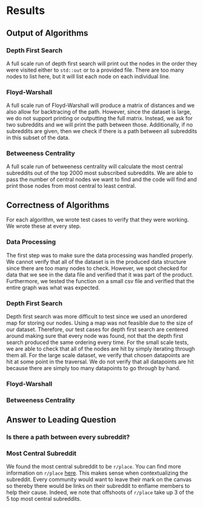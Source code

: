 # Results

## Output of Algorithms
### Depth First Search
A full scale run of depth first search will print out the nodes in the order they were visited either to `std::out` or to a provided file. There are too many nodes to list here, but it will list each node on each individual line. 

### Floyd-Warshall
A full scale run of Floyd-Warshall will produce a matrix of distances and we also allow for backtracing of the path. However, since the dataset is large, we do not support printing or outputting the full matrix. Instead, we ask for two subreddits and we will print the path between those. Additionally, if no subreddits are given, then we check if there is a path between all subreddits in this subset of the data. 

### Betweeness Centrality
A full scale run of betweeness centrality will calculate the most central subreddits out of the top 2000 most subscribed subreddits. We are able to pass the number of central nodes we want to find and the code will find and print those nodes from most central to least central. 

## Correctness of Algorithms
For each algorithm, we wrote test cases to verify that they were working. We wrote these at every step. 
### Data Processing
The first step was to make sure the data processing was handled properly. We cannot verify that all of the dataset is in the produced data structure since there are too many nodes to check. However, we spot checked for data that we see in the data file and verified that it was part of the product. Furthermore, we tested the function on a small csv file and verified that the entire graph was what was expected. 

### Depth First Search
Depth first search was more difficult to test since we used an unordered map for storing our nodes. Using a map was not feasible due to the size of our dataset. Therefore, our test cases for depth first search are centered around making sure that every node was found, not that the depth first search produced the same ordering every time. For the small scale tests, we are able to check that all of the nodes are hit by simply iterating through them all. For the large scale dataset, we verify that chosen datapoints are hit at some point in the traversal. We do not verify that all datapoints are hit because there are simply too many datapoints to go through by hand. 

### Floyd-Warshall

### Betweeness Centrality


## Answer to Leading Question
### Is there a path between every subreddit?


### Most Central Subreddit
We found the most central subreddit to be `r/place`.  You can find more information on `r/place` [here](https://en.wikipedia.org/wiki/R/place). This makes sense when contextualizing the subreddit. Every community would want to leave their mark on the canvas so thereby there would be links on their subreddit to enflame members to help their cause. Indeed, we note that offshoots of `r/place` take up 3 of the 5 top most central subreddits. 